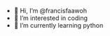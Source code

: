 - 👋 Hi, I’m @francisfaawoh
- 👀 I’m interested in coding
- 🌱 I’m currently learning python


<!---
francisfaawoh/francisfaawoh is a ✨ special ✨ repository because its `README.md` (this file) appears on your GitHub profile.
You can click the Preview link to take a look at your changes.
--->
